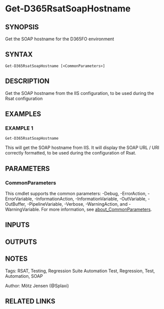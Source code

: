 ﻿---
external help file: d365fo.tools-help.xml
Module Name: d365fo.tools
online version:
schema: 2.0.0
---

# Get-D365RsatSoapHostname

## SYNOPSIS
Get the SOAP hostname for the D365FO environment

## SYNTAX

```
Get-D365RsatSoapHostname [<CommonParameters>]
```

## DESCRIPTION
Get the SOAP hostname from the IIS configuration, to be used during the Rsat configuration

## EXAMPLES

### EXAMPLE 1
```
Get-D365RsatSoapHostname
```

This will get the SOAP hostname from IIS.
It will display the SOAP URL / URI correctly formatted, to be used during the configuration of Rsat.

## PARAMETERS

### CommonParameters
This cmdlet supports the common parameters: -Debug, -ErrorAction, -ErrorVariable, -InformationAction, -InformationVariable, -OutVariable, -OutBuffer, -PipelineVariable, -Verbose, -WarningAction, and -WarningVariable. For more information, see [about_CommonParameters](http://go.microsoft.com/fwlink/?LinkID=113216).

## INPUTS

## OUTPUTS

## NOTES
Tags: RSAT, Testing, Regression Suite Automation Test, Regression, Test, Automation, SOAP

Author: Mötz Jensen (@Splaxi)

## RELATED LINKS
